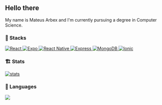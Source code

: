 ## Hello there 
My name is Mateus Arbex and I'm currently pursuing a degree in Computer Science.

### :construction: Stacks

<p>
  <a href=˜https://github.com/mateusarbex˜>
    <img align"left" alt="React" src="https://img.shields.io/badge/React-20232A?style=for-the-badge&logo=react&logoColor=61DAFB" />
  </a>
  <a href=˜https://github.com/mateusarbex˜>
    <img align"left" alt="Expo" src="https://img.shields.io/badge/Expo-1B1F23?style=for-the-badge&logo=expo&logoColor=white" />
  </a>
  <a href=˜https://github.com/mateusarbex˜>
    <img align"left" alt="React Native" src="https://img.shields.io/badge/React_Native-20232A?style=for-the-badge&logo=react&logoColor=61DAFB" />
  </a>
  <a href=˜https://github.com/mateusarbex˜>
    <img align"left" alt="Express" src="https://img.shields.io/badge/Express.js-000000?style=for-the-badge&logo=express&logoColor=white" />
  </a>
  <a href=˜https://github.com/mateusarbex˜>
    <img align"left" alt="MongoDB" src="https://img.shields.io/badge/MongoDB-4EA94B?style=for-the-badge&logo=mongodb&logoColor=white" />
  </a>
  <a href=˜https://github.com/mateusarbex˜>
    <img align"left" alt="Ionic" src="https://img.shields.io/badge/Ionic-3880FF?style=for-the-badge&logo=ionic&logoColor=white" />
  </a>
</p>


### :building_construction:    Stats   
<a href="https://github.com/anuraghazra/github-readme-stats">
  <img align="center" alt="stats" src="https://github-readme-stats-nu-nine.vercel.app/api?username=mateusarbex&theme=dark&show_icons=true&hide=stars&include_all_commits=true&count_private=true" />
</a>

### :book:    Languages  

<a href="https://github.com/anuraghazra/github-readme-stats">
  <img align="center" src="https://github-readme-stats-nu-nine.vercel.app/api/top-langs/?username=mateusarbex&theme=dark&layout=compact&card_width=445" />
</a>
